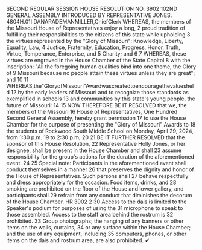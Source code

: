 SECOND REGULAR SESSION
HOUSE RESOLUTION NO. 3902
102ND GENERAL ASSEMBLY
INTRODUCED BY REPRESENTATIVE JONES.
4804H.01I DANARADEMANMILLER,ChiefClerk
WHEREAS, the members of the Missouri House of Representatives enjoy a long,
2 proud tradition of fulfilling their responsibilities to the citizens of this state while upholding
3 the virtues represented by the "Glory of Missouri": Knowledge, Liberty, Equality, Law,
4 Justice, Fraternity, Education, Progress, Honor, Truth, Virtue, Temperance, Enterprise, and
5 Charity; and
6
7 WHEREAS, these virtues are engraved in the House Chamber of the State Capitol
8 with the inscription: "All the foregoing human qualities bind into one theme, the Glory of
9 Missouri because no people attain these virtues unless they are great"; and
10
11 WHEREAS,the"GloryofMissouri"Awardwascreatedtoencouragethevaluesheld
12 by the early leaders of Missouri and to recognize those standards as exemplified in schools
13 and communities by this state's young people, the future of Missouri:
14
15 NOW THEREFORE BE IT RESOLVED that we, the members of the Missouri
16 House of Representatives, One Hundred Second General Assembly, hereby grant permission
17 to use the House Chamber for the purpose of presenting the "Glory of Missouri" Awards to
18 the students of Rockwood South Middle School on Monday, April 29, 2024, from 1:30 p.m.
19 to 2:30 p.m;
20
21 BE IT FURTHER RESOLVED that the sponsor of this House Resolution,
22 Representative Holly Jones, or her designee, shall be present in the House Chamber and shall
23 assume responsibility for the group's actions for the duration of the aforementioned event.
24
25 Special note: Participants in the aforementioned event shall conduct themselves in a manner
26 that preserves the dignity and honor of the House of Representatives. Such persons shall
27 behave respectfully and dress appropriately for the occasion. Food items, drinks, and
28 smoking are prohibited on the floor of the House and lower gallery, and participants shall
29 refrain from any conduct that diminishes the decorum of the House Chamber.
HR 3902 2
30 Access to the dais is limited to the Speaker's podium for purposes of using the
31 microphone to speak to those assembled. Access to the staff area behind the rostrum is
32 prohibited.
33 Group photographs; the hanging of any banners or other items on the walls, curtains,
34 or any surface within the House Chamber; and the use of any equipment, including
35 computers, phones, or other items on the dais and rostrum area, are also prohibited.
✔